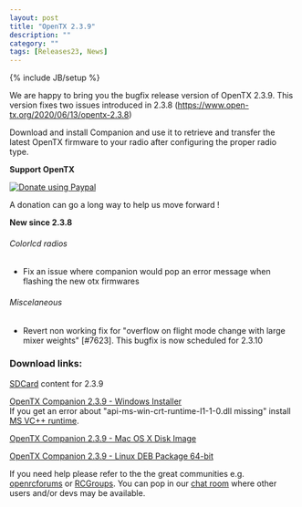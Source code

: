 ```yaml
---
layout: post
title: "OpenTX 2.3.9"
description: ""
category: ""
tags: [Releases23, News]
---
```

{% include JB/setup %}

We are happy to bring you the bugfix release version of OpenTX 2.3.9. This version fixes two issues introduced in 2.3.8 (https://www.open-tx.org/2020/06/13/opentx-2.3.8)

Download and install Companion and use it to retrieve and transfer the latest OpenTX firmware to your radio after configuring the proper radio type.

**Support OpenTX**

<a href="https://www.paypal.com/cgi-bin/webscr?cmd=_s-xclick&amp;hosted_button_id=DJ9MASSKVW8WN" rel="nofollow"><img src="https://camo.githubusercontent.com/11b2f47d7b4af17ef3a803f57c37de3ac82ac039/68747470733a2f2f696d672e736869656c64732e696f2f62616467652f70617970616c2d646f6e6174652d79656c6c6f772e737667" alt="Donate using Paypal" data-canonical-src="https://img.shields.io/badge/paypal-donate-yellow.svg" style="max-width:100%;"></a>

A donation can go a long way to help us move forward !

**New since 2.3.8**

###### Colorlcd radios
- Fix an issue where companion would pop an error message when flashing the new otx firmwares

###### Miscelaneous
- Revert non working fix for "overflow on flight mode change with large mixer weights" [#7623]. This bugfix is now scheduled for 2.3.10

### Download links:

[SDCard](http://downloads.open-tx.org/2.3/release/sdcard/) content for 2.3.9

[OpenTX Companion 2.3.9  - Windows Installer](http://downloads.open-tx.org/2.3/release/companion/windows/companion-windows-2.3.9.exe)  
If you get an error about "api-ms-win-crt-runtime-I1-1-0.dll missing" install [MS VC++ runtime](https://support.microsoft.com/en-us/help/2999226/update-for-universal-c-runtime-in-windows).

[OpenTX Companion 2.3.9  - Mac OS X Disk Image](http://downloads.open-tx.org/2.3/release/companion/macosx/opentx-companion-2.3.9.dmg)

[OpenTX Companion 2.3.9  - Linux DEB Package 64-bit](http://downloads.open-tx.org/2.3/release/companion/linux/companion23_2.3.9_amd64.deb)

If you need help please refer to the the great communities e.g. [openrcforums](http://openrcforums.com/forum/viewforum.php?f=45) or [RCGroups](https://www.rcgroups.com/forums/showthread.php?3395177-Official-OpenTX-version-2-3-Discussion-Thread). You can pop in our [chat room](https://discord.gg/CZCwVx2) where other users and/or devs may be available.
